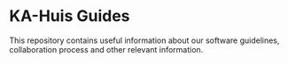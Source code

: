 # KA-Huis Guides

This repository contains useful information about our software guidelines, collaboration process and other relevant information.